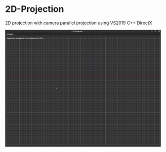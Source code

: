 # 2D-Projection
2D projection with camera parallel projection using VS2019 C++ DirectX

![](https://github.com/jjuiddong/2D-Projection/blob/master/doc/screenshot1.png?raw=true)
